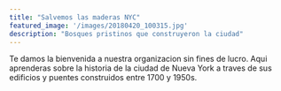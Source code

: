 ```yaml
---
title: "Salvemos las maderas NYC"
featured_image: '/images/20180420_100315.jpg'
description: "Bosques pristinos que construyeron la ciudad"
---
```

Te damos la bienvenida a nuestra organizacion sin fines de lucro. Aqui aprenderas sobre la historia de la ciudad de Nueva York a traves de sus edificios y puentes construidos entre 1700 y 1950s.